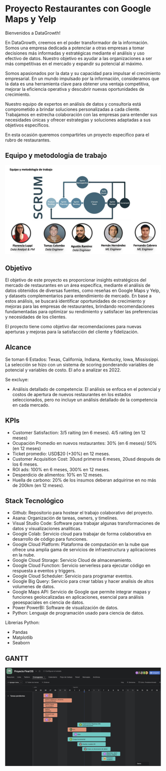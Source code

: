 # Proyecto Restaurantes con Google Maps y Yelp

Bienvenidos a DataGrowth!

En DataGrowth, creemos en el poder transformador de la información. Somos una empresa dedicada a potenciar a otras empresas a tomar decisiones más informadas y estratégicas mediante el análisis y uso efectivo de datos. Nuestro objetivo es ayudar a las organizaciones a ser más competitivas en el mercado y expandir su potencial al máximo.

Somos apasionados por la data y su capacidad para impulsar el crecimiento empresarial. En un mundo impulsado por la información, consideramos que la data es una herramienta clave para obtener una ventaja competitiva, mejorar la eficiencia operativa y descubrir nuevas oportunidades de crecimiento.

Nuestro equipo de expertos en análisis de datos y consultoría está comprometido a brindar soluciones personalizadas a cada cliente. Trabajamos en estrecha colaboración con las empresas para entender sus necesidades únicas y ofrecer estrategias y soluciones adaptadas a sus objetivos específicos.

En esta ocasión queremos compartirles un proyecto especifico para el rubro de restaurantes.


## Equipo y metodologia de trabajo
![Captura Equipo](Equipoymetodologia.png)


## Objetivo 

El objetivo de este proyecto es proporcionar insights estratégicos del mercado de restaurantes en un área específica, mediante el análisis de datos obtenidos de diversas fuentes, como reseñas en Google Maps y Yelp, y datasets complementarios para entendimiento de mercado. En base a estos análisis, se buscará identificar oportunidades de crecimiento y mejoras para las empresas de restaurantes, brindando recomendaciones fundamentadas para optimizar su rendimiento y satisfacer las preferencias y necesidades de los clientes. 

El proyecto tiene como objetivo dar recomendaciones para nuevas aperturas y mejoras para la satisfacción del cliente y fidelización.


## Alcance

Se toman 6 Estados: Texas, California, Indiana, Kentucky, Iowa, Mississippi. La selección se hizo con un sistema de scoring ponderando variables de potencial y variables de costo.
El año a analizar es 2022.


Se excluye:
* Análisis detallado de competencia: El análisis se enfoca en el potencial y costos de apertura de nuevos restaurantes en los estados seleccionados, pero no incluye un análisis detallado de la competencia en cada mercado.

## KPIs

* Customer Satisfaction: 3/5 raiting (en 6 meses). 4/5 raiting (en 12 meses)
* Ocupación Promedio en nuevos restaurantes: 30% (en 6 meses)/ 50% (en 12 meses)
* Ticket promedio: USD$20 (+30%) en 12 meses.
* Customer Acquisition Cost: 30usd primeros 6 meses, 20usd después de los 6 meses.
* ROI ads: 100% en 6 meses, 300% en 12 meses.
* Desperdicio de alimentos: 10% en 12 meses.
* Huella de carbono: 20% de los insumos deberan adquirirse en no más de 200km (en 12 meses).

## Stack Tecnológico

* Github: Repositorio para hostear el trabajo colaborativo del proyecto.
* Asana: Organización de tareas, owners, y timelines.
* Visual Studio Code: Software para trabajar algunas transformaciones de datos y visualizaciones analiticas.
* Google Colab: Servicio cloud para trabajar de forma colaborativa en desarrollo de código para funciones.
* Google Cloud Platform: Plataforma de computación en la nube que ofrece una amplia gama de servicios de infraestructura y aplicaciones en la nube.
* Google Cloud Storage: Servicio Cloud de almacenamiento.
* Google Cloud Function: Servicio serverless para ejecutar código en respuesta a eventos y triggers.
* Google Cloud Scheduler: Servicio para programar eventos.
* Google Big Query: Servicio para crear tablas y hacer analisis de altos volumenes de datos.
* Google Maps API: Servicio de Google que permite integrar mapas y funciones geolocalizadas en aplicaciones, esencial para análisis geoespaciales en ciencia de datos.
* Power PowerBI: Software de visualización de datos.
* Python: Lenguaje de programación usado para ciencia de datos.

Librerias Python:
* Pandas
* Matplotlib
* Seaborn


## GANTT

![Captura GANTT](GANTT.png)

